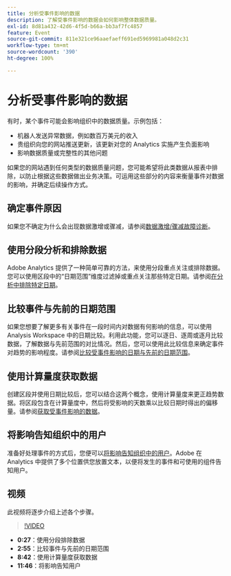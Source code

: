 ```yaml
---
title: 分析受事件影响的数据
description: 了解受事件影响的数据会如何影响整体数据质量。
exl-id: 8d81a432-42d6-4f5d-b66a-bb3af7fc4857
feature: Event
source-git-commit: 811e321ce96aaefaeff691ed5969981a048d2c31
workflow-type: tm+mt
source-wordcount: '390'
ht-degree: 100%

---
```


# 分析受事件影响的数据

有时，某个事件可能会影响组织中的数据质量。示例包括：

* 机器人发送异常数据，例如数百万美元的收入
* 贵组织向您的网站推送更新，该更新对您的 Analytics 实施产生负面影响
* 影响数据质量或完整性的其他问题

如果您的网站遇到任何类型的数据质量问题，您可能希望将此类数据从报表中排除，以防止根据这些数据做出业务决策。可运用这些部分的内容来衡量事件对数据的影响，并确定后续操作方式。

## 确定事件原因

如果您不确定为什么会出现数据激增或骤减，请参阅[数据激增/骤减故障诊断](spikes-drops.md)。

## 使用分段分析和排除数据

Adobe Analytics 提供了一种简单可靠的方法，来使用分段重点关注或排除数据。您可以使用区段中的“日期范围”维度过滤掉或重点关注那些特定日期。请参阅[在分析中排除特定日期](segments.md)。

## 比较事件与先前的日期范围

如果您想要了解更多有关事件在一段时间内对数据有何影响的信息，可以使用 Analysis Workspace 中的日期比较。利用此功能，您可以逐日、逐周或逐月比较数据，了解数据与先前范围的对比情况。然后，您可以使用此比较信息来确定事件对趋势的影响程度。请参阅[比较受事件影响的日期与先前的日期范围](compare-dates.md)。

## 使用计算量度获取数据

创建区段并使用日期比较后，您可以结合这两个概念，使用计算量度来更正趋势数据。将区段包含在计算量度中，然后将受影响的天数乘以比较日期时得出的偏移量。请参阅[获取受事件影响的数据](calcmetrics.md)。

## 将影响告知组织中的用户

准备好处理事件的方式后，您便可以[将影响告知组织中的用户](communicate.md)。Adobe 在 Analytics 中提供了多个位置供您放置文本，以便将发生的事件和可使用的组件告知用户。

## 视频

此视频将逐步介绍上述各个步骤。

>[!VIDEO](https://video.tv.adobe.com/v/33316?quality=12)

* **0:27**：使用分段排除数据
* **2:55**：比较事件与先前的日期范围
* **8:42**：使用计算量度获取数据
* **11:46**：将影响告知用户
